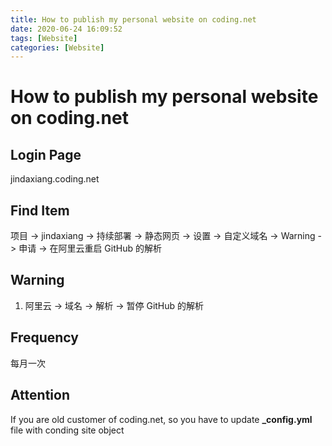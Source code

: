 ```yaml
---
title: How to publish my personal website on coding.net
date: 2020-06-24 16:09:52
tags: [Website]
categories: [Website]
---
```


# How to publish my personal website on coding.net

## Login Page

jindaxiang.coding.net

## Find Item

项目 -> jindaxiang -> 持续部署 -> 静态网页 -> 设置 -> 自定义域名 -> Warning -> 申请 -> 在阿里云重启 GitHub 的解析

## Warning

1. 阿里云 -> 域名 -> 解析 -> 暂停 GitHub 的解析

## Frequency

每月一次

## Attention

If you are old customer of coding.net, so you have to update **_config.yml** file with conding site object
